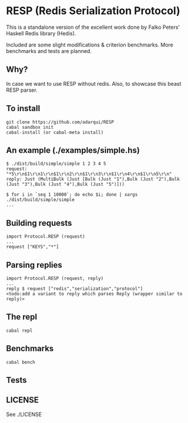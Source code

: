 RESP (Redis Serialization Protocol)
====================

This is a standalone version of the excellent work done by Falko Peters' Haskell Redis library (Hedis).

Included are some slight modifications & criterion benchmarks. More benchmarks and tests are planned.


Why?
---------------------

In case we want to use RESP without redis. Also, to showcase this beast RESP parser.


To install
---------------------
    git clone https://github.com/adarqui/RESP
    cabal sandbox init
    cabal-install (or cabal-meta install)


An example (./examples/simple.hs)
---------------------
    $ ./dist/build/simple/simple 1 2 3 4 5
    request: "*5\r\n$1\r\n1\r\n$1\r\n2\r\n$1\r\n3\r\n$1\r\n4\r\n$1\r\n5\r\n"
    reply: Just (MultiBulk (Just [Bulk (Just "1"),Bulk (Just "2"),Bulk (Just "3"),Bulk (Just "4"),Bulk (Just "5")]))

    $ for i in `seq 1 10000`; do echo $i; done | xargs ./dist/build/simple/simple
    ...

Building requests
---------------------
    import Protocol.RESP (request)
    ...
    request ["KEYS","*"]

Parsing replies
---------------------
    import Protocol.RESP (request, reply)
    ...
    reply $ request ["redis","serialization","protocol"]
    <todo:add a variant to reply which parses Reply (wrapper similar to reply)>

The repl
---------------------
    cabal repl


Benchmarks
---------------------
    cabal bench


Tests
---------------------


LICENSE
---------------------
See ./LICENSE
